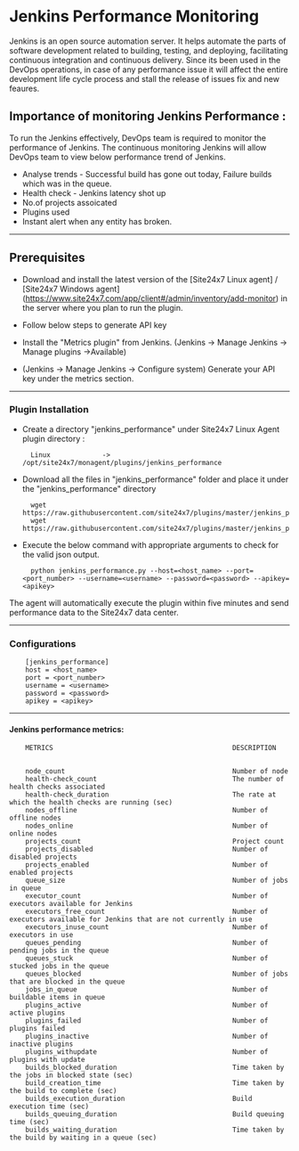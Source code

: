                                          
 # Jenkins Performance Monitoring
                                                                                               
Jenkins is an open source automation server. It helps automate the parts of software development related to building, testing, and deploying, facilitating continuous integration and continuous delivery. Since its been used in the DevOps operations, in case of any performance issue it will affect the entire development life cycle process and stall the release of issues fix and new feaures. 

## Importance of monitoring Jenkins Performance :

To run the Jenkins effectively, DevOps team is required to monitor the performance of Jenkins. The continuous monitoring Jenkins will allow DevOps team to view below performance trend of Jenkins.

- Analyse trends - Successful build has gone out today, Failure builds which was in the queue.
- Health check - Jenkins latency shot up
- No.of projects assoicated
- Plugins used 
- Instant alert when any entity has broken.


---

## Prerequisites

- Download and install the latest version of the [Site24x7 Linux agent] / [Site24x7 Windows agent] (https://www.site24x7.com/app/client#/admin/inventory/add-monitor) in the server where you plan to run the plugin. 

- Follow below steps to generate API key 
- Install the "Metrics plugin" from Jenkins. (Jenkins -> Manage Jenkins -> Manage plugins ->Available)
- (Jenkins -> Manage Jenkins -> Configure system) Generate your API key under the metrics section.

---

### Plugin Installation  

- Create a directory "jenkins_performance" under Site24x7 Linux Agent plugin directory : 

		Linux             ->   /opt/site24x7/monagent/plugins/jenkins_performance
      
- Download all the files in "jenkins_performance" folder and place it under the "jenkins_performance" directory

		wget https://raw.githubusercontent.com/site24x7/plugins/master/jenkins_performance/jenkins_performance.py
		wget https://raw.githubusercontent.com/site24x7/plugins/master/jenkins_performance/jenkins_performance.cfg

- Execute the below command with appropriate arguments to check for the valid json output.  

		python jenkins_performance.py --host=<host_name> --port=<port_number> --username=<username> --password=<password> --apikey=<apikey>


The agent will automatically execute the plugin within five minutes and send performance data to the Site24x7 data center.

---

### Configurations

		[jenkins_performance]
		host = <host_name>
		port = <port_number>
		username = <username>
		password = <password>
		apikey = <apikey>
	
---
#### Jenkins performance metrics:


		METRICS                                             DESCRIPTION


		node_count                                          Number of node
		health-check_count                                  The number of health checks associated
		health-check_duration                               The rate at which the health checks are running (sec)
		nodes_offline                                       Number of offline nodes
		nodes_online                                        Number of online nodes
		projects_count                                      Project count
		projects_disabled                                   Number of disabled projects
		projects_enabled                                    Number of enabled projects
		queue_size                                          Number of jobs in queue
		executor_count                                      Number of executors available for Jenkins
		executors_free_count                                Number of executors available for Jenkins that are not currently in use
		executors_inuse_count                               Number of executors in use
		queues_pending                                      Number of pending jobs in the queue
		queues_stuck                                        Number of stucked jobs in the queue
		queues_blocked                                      Number of jobs that are blocked in the queue
		jobs_in_queue                                       Number of buildable items in queue
		plugins_active                                      Number of active plugins
		plugins_failed                                      Number of plugins failed
		plugins_inactive                                    Number of inactive plugins
		plugins_withupdate                                  Number of plugins with update
		builds_blocked_duration                             Time taken by the jobs in blocked state (sec)
		build_creation_time                                 Time taken by the build to complete (sec)
		builds_execution_duration                           Build execution time (sec)
		builds_queuing_duration                             Build queuing time (sec)
		builds_waiting_duration                             Time taken by the build by waiting in a queue (sec)


